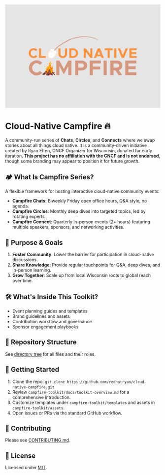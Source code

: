 <p align="center">
  <img src="campfire-toolkit/assets/concepts/1.png" width="600" alt="Cloud Native Campfire Series">
</p>

# Cloud-Native Campfire 🔥

A community-run series of **Chats**, **Circles**, and **Connects** where we swap stories about all things cloud native. It is a community-driven initiative created by Ryan Etten, CNCF Organizer for Wisconsin, donated for early iteration. **This project has no affiliation with the CNCF and is not endorsed**, though some branding may appear to position it for future growth.

## 🏕️ What Is Campfire Series?

A flexible framework for hosting interactive cloud-native community events:

- **Campfire Chats**: Biweekly Friday open office hours, Q&A style, no agenda.
- **Campfire Circles**: Monthly deep dives into targeted topics, led by rotating experts.
- **Campfire Connect**: Quarterly in-person events (2+ hours) featuring multiple speakers, sponsors, and networking activities.

## 🎯 Purpose & Goals

1. **Foster Community**: Lower the barrier for participation in cloud-native discussions.
2. **Share Knowledge**: Provide regular touchpoints for Q&A, deep dives, and in-person learning.
3. **Grow Together**: Scale up from local Wisconsin roots to global reach over time.

## 🛠️ What's Inside This Toolkit?

- Event planning guides and templates
- Brand guidelines and assets
- Contribution workflow and governance
- Sponsor engagement playbooks

## 📂 Repository Structure

See [directory tree](#directory-tree) for all files and their roles.

## 🚀 Getting Started

1. Clone the repo: `git clone https://github.com/redhatryan/cloud-native-campfire.git`
2. Review `campfire-toolkit/docs/toolkit-overview.md` for a comprehensive introduction.
3. Customize templates under `campfire-toolkit/templates` and assets in `campfire-toolkit/assets`.
4. Open issues or PRs via the standard GitHub workflow.

## 🤝 Contributing

Please see [CONTRIBUTING.md](CONTRIBUTING.md).

## 📜 License

Licensed under [MIT](LICENSE).